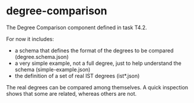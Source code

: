 # degree-comparison

The Degree Comparison component defined in task T4.2.

For now it includes:
- a schema that defines the format of the degrees to be compared (degree.schema.json)
- a very simple example, not a full degree, just to help understand the schema (simple-example.json)
- the definition of a set of real IST degrees (ist*.json)

The real degrees can be compared among themselves. A quick inspection shows that some are related, whereas others are not.
